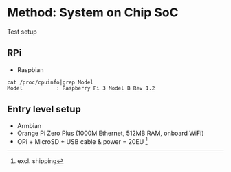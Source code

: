 # Method: System on Chip SoC

Test setup

## RPi

- Raspbian

```
cat /proc/cpuinfo|grep Model
Model           : Raspberry Pi 3 Model B Rev 1.2
```


## Entry level setup

- Armbian
- Orange Pi Zero Plus (1000M Ethernet, 512MB RAM, onboard WiFi)
- OPi + MicroSD + USB cable & power = 20EU [^exship]

[^exship]: excl. shipping


